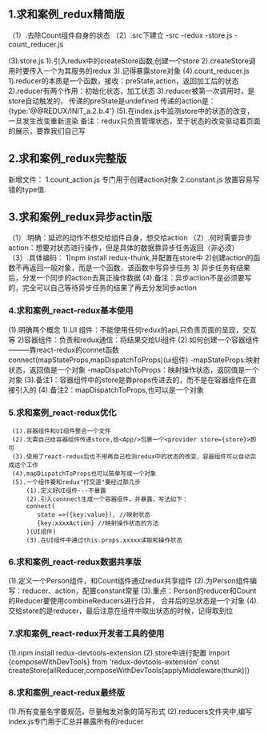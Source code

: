 ## 1.求和案例_redux精简版
（1）.去除Count组件自身的状态
（2）.src下建立
         -src
           -redux
           -store.js
           -count_reducer.js

  (3).store.js
     1).引入redux中的createStore函数,创建一个store
     2).createStore调用时要传入一个为其服务的redux
     3).记得暴露store对象
  (4).count_reducer.js
     1).reducer的本质是一个函数，接收：preState,action，返回加工后的状态
     2).reducer有两个作用：初始化状态，加工状态
     3).reducer被第一次调用时，是store自动触发的，
     传递的preState是undefined
     传递的action是：{type:'@@REDUX/INIT_a.2.b.4'}
  (5).在index.js中监测store中的状态的改变，一旦发生改变重新渲染<App />
  备注：redux只负责管理状态，至于状态的改变驱动着页面的展示，要靠我们自己写


## 2.求和案例_redux完整版
新增文件：
1.count_action.js 专门用于创建action对象
2.constant.js   放置容易写错的type值.

## 3.求和案例_redux异步actin版
（1）.明确：延迟的动作不想交给组件自身，想交给action
（2）.何时需要异步action：想要对状态进行操作，但是具体的数据靠异步任务返回（非必须）
（3）.具体编码：
    1)npm install redux-thunk,并配置在store中
    2)创建action的函数不再返回一般对象，而是一个函数，该函数中写异步任务
    3) 异步任务有结果后，分发一个同步的action去真正操作数据
(4).备注：异步action不是必须要写的，完全可以自己等待异步任务的结果了再去分发同步action


### 4.求和案例_react-redux基本使用
(1).明确两个概念
   1).UI 组件：不能使用任何redux的api,只负责页面的呈现，交互等
   2)容器组件：负责和redux通信：将结果交给Ui组件
(2).如何创建一个容器组件———靠react-redux的connet函数
connect(mapStateProps,mapDispatchToProps)(ui组件)
-mapStateProps:映射状态，返回值是一个对象
-mapDispatchToProps：映射操作状态，返回值是一个对象
(3).备注1：容器组件中的store是靠props传进去的，而不是在容器组件在直接引入的
(4).备注2：mapDispatchToProps,也可以是一个对象


### 5.求和案例_react-redux优化
     (1).容器组件和UI组件整合一个文件
     (2).无需自己给容器组件传递store,给<App/>包裹一个<provider store={store}>即可
     (3).使用了react-redux后也不用再自己检测redux中的状态的改变，容器组件可以自动完成这个工作
     (4).mapDispatchToProps也可以简单写成一个对象
     (5).一个组件要和redux"打交道"要经过那几步
         (1).定义好UI组件---不暴露
         (2).引入connnect生成一个容器组件，并暴露，写法如下：
         connect(
            state =>({key:value}), //映射状态
            {key:xxxxAction} //映射操作状态的方法
         )(UI组件)
         (3).在UI组件中通过this.props.xxxxx读取和操作状态

### 6.求和案例_react-redux数据共享版
(1).定义一个Person组件，和Count组件通过redux共享组件
(2).为Person组件编写：reducer、action，配置constant常量
(3).重点：Person的reducer和Count的Reducer要使用combineReducers进行合并，
    合并后的总状态是一个对象
(4).交给store的是reducer，最后注意在组件中取出状态的时候，记得取到位

### 7.求和案例_react-redux开发者工具的使用
(1).npm install redux-devtools-extension
(2).store中进行配置
import {composeWithDevTools} from 'redux-devtools-extension'
const createStore(allReducer,composeWithDevTools(applyMiddleware(thunk)))

### 8.求和案例_react-redux最终版
(1).所有变量名字要规范，尽量触发对象的简写形式
(2).reducers文件夹中,编写index.js专门用于汇总并暴露所有的reducer